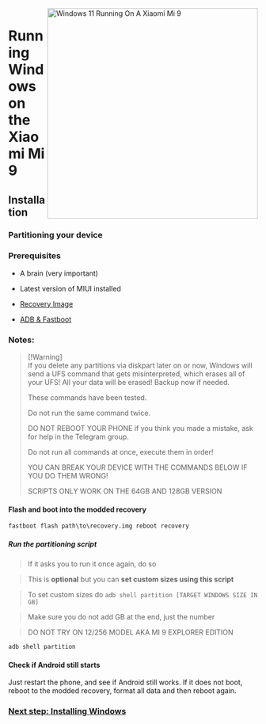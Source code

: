<img align="right" src="https://github.com/woacepheus/Port-Windows-11-Xiaomi-Mi-9/blob/main/cepheus.png" width="425" alt="Windows 11 Running On A Xiaomi Mi 9">


# Running Windows on the Xiaomi Mi 9

## Installation

### Partitioning your device

### Prerequisites
- A brain (very important)
  
- Latest version of MIUI installed

- [Recovery Image](https://github.com/woacepheus/Port-Windows-11-Xiaomi-Mi-9/releases/download/1.0/recovery-cepheus.img)

- [ADB & Fastboot](https://developer.android.com/studio/releases/platform-tools)

### Notes:
> [!Warning]\
> If you delete any partitions via diskpart later on or now, Windows will send a UFS command that gets misinterpreted, which erases all of your UFS!
> All your data will be erased! Backup now if needed.
> 
> These commands have been tested.
> 
>  Do not run the same command twice.
> 
> DO NOT REBOOT YOUR PHONE if you think you made a mistake, ask for help in the Telegram group.
>
> Do not run all commands at once, execute them in order!
>
> YOU CAN BREAK YOUR DEVICE WITH THE COMMANDS BELOW IF YOU DO THEM WRONG!
>
> SCRIPTS ONLY WORK ON THE 64GB AND 128GB VERSION


#### Flash and boot into the modded recovery
```cmd
fastboot flash path\to\recovery.img reboot recovery
```
##### Run the partitioning script

> If it asks you to run it once again, do so

> This is **optional** but you can **set custom sizes using this script**

> To set custom sizes do ```adb shell partition [TARGET WINDOWS SIZE IN GB]```

> Make sure you do not add GB at the end, just the number

> DO NOT TRY ON 12/256 MODEL AKA MI 9 EXPLORER EDITION

```cmd
adb shell partition
```

#### Check if Android still starts
Just restart the phone, and see if Android still works. If it does not boot, reboot to the modded recovery, format all data and then reboot again.


### [Next step: Installing Windows](/guide/English/2-install-en.md)
